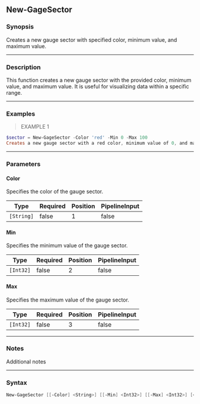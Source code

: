 New-GageSector
--------------

### Synopsis
Creates a new gauge sector with specified color, minimum value, and maximum value.

---

### Description

This function creates a new gauge sector with the provided color, minimum value, and maximum value. It is useful for visualizing data within a specific range.

---

### Examples
> EXAMPLE 1

```PowerShell
$sector = New-GageSector -Color 'red' -Min 0 -Max 100
Creates a new gauge sector with a red color, minimum value of 0, and maximum value of 100.
```

---

### Parameters
#### **Color**
Specifies the color of the gauge sector.

|Type      |Required|Position|PipelineInput|
|----------|--------|--------|-------------|
|`[String]`|false   |1       |false        |

#### **Min**
Specifies the minimum value of the gauge sector.

|Type     |Required|Position|PipelineInput|
|---------|--------|--------|-------------|
|`[Int32]`|false   |2       |false        |

#### **Max**
Specifies the maximum value of the gauge sector.

|Type     |Required|Position|PipelineInput|
|---------|--------|--------|-------------|
|`[Int32]`|false   |3       |false        |

---

### Notes
Additional notes

---

### Syntax
```PowerShell
New-GageSector [[-Color] <String>] [[-Min] <Int32>] [[-Max] <Int32>] [<CommonParameters>]
```

